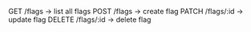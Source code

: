 GET /flags → list all flags
POST /flags → create flag
PATCH /flags/:id → update flag
DELETE /flags/:id → delete flag